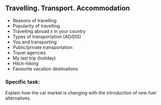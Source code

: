 ## Travelling. Transport. Accommodation

 * Reasons of travelling
 * Popularity of travelling
 * Travelling abroad x in your country
 * Types of transportation (AD/DIS)
 * You and transporting
 * Public/private transportation
 * Travel agencies
 * My last trip (holiday)
 * Hitch-hiking
 * Favourite vacation destinations

### Specific task:
Explain how the car market is changing with the introduction of new fuel alternatives. 